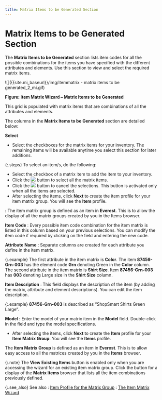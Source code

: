```yaml
---
title: Matrix Items to be Generated Section
---
```


# Matrix Items to be Generated Section


The **Matrix Items to be Generated**  section lists item codes for all the possible combinations for the items  you have specified with the different attributes and elements. Use this  section to view and select the required matrix items.


![]({{site.mi_baseurl}}/img/itemmatrix - matrix items to be generated_2_mi.gif)


**Figure: Item Matrix Wizard – Matrix Items to  be Generated**


This grid is populated with matrix items that are combinations  of all the attributes and elements.


The columns in the **Matrix 
 Items to be Generated** section are detailed below:


**Select**

- Select the checkboxes  for the matrix items for your inventory. The remaining items will be available  anytime you select this section for later additions.



{:.steps}
To select an item/s, do the following:

- Select the checkbox  of a matrix item to add the item to your inventory.
- Click the ![]({{site.mi_baseurl}}/img/select_all_mi.gif) button to select all the matrix items.
- Click the ![]({{site.mi_baseurl}}/img/unselect_all_mi.gif) button to cancel the selections. This button is activated  only when all the items are selected.
- After selecting  the items, click **Next** to create  the item profile for your item matrix group. You will see the **Item**  profile.

: The item matrix group is defined as an item in **Everest**. This is to allow the display  of all the matrix groups created by you in the Items browser.


**Item Code**
: Every possible item code combination for the item  matrix is listed in this column based on your previous selections. You  can modify the item code if required by clicking on the field and entering  the new code.


**Attribute Name**
: Separate columns are created for each attribute  you define in the item matrix.


{:.example}
The first attribute in the item matrix is  **Color**. The item **87456-Grn-003**  has the element code **Grn** denoting  Green in the **Color** column. The  second attribute in the item matrix is **Shirt 
 Size**. Item **87456-Grn-003**  has **003** denoting Large size in  the **Shirt Size** column.


**Item Description**
: This field displays the description of the item  (by adding the matrix, attribute and element descriptions). You can edit  the item description.


{:.example}
**87456-Grn-003**  is described as “ShopSmart Shirts Green Large”.


**Model**
: Enter the model of your matrix item in the **Model** field. Double-click in the field  and type the model specifications.

- After selecting  the items, click **Next** to create  the **Item**  profile for your **Item Matrix Group**.  You will see the **Items** profile.



The **Item Matrix Group**  is defined as an item in **Everest**.  This is to allow easy access to all the matrices created by you in the  **Items** browser.


{:.note}
The **View 
 Existing Items** button is enabled only when you are accessing the  wizard for an existing item matrix group. Click the button for a display  of the **Matrix Items** browser that  lists all the item combinations previously defined.


{:.see_also}
See also
: [Item  Profile for the Matrix Group]({{site.mi_baseurl}}/creating-matrix-group-and-matrix-items/the-item-matrix-wizard/item_profile_for_the_matrix_group_mi.html)
: [The Item Matrix  Wizard]({{site.mi_baseurl}}/creating-matrix-group-and-matrix-items/the-item-matrix-wizard/the_item_matrix_wizard.html)
